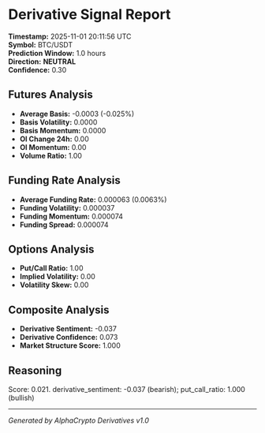 # Derivative Signal Report

**Timestamp:** 2025-11-01 20:11:56 UTC  
**Symbol:** BTC/USDT  
**Prediction Window:** 1.0 hours  
**Direction:** **NEUTRAL**  
**Confidence:** 0.30

## Futures Analysis
- **Average Basis:** -0.0003 (-0.025%)
- **Basis Volatility:** 0.0000
- **Basis Momentum:** 0.0000
- **OI Change 24h:** 0.00
- **OI Momentum:** 0.00
- **Volume Ratio:** 1.00

## Funding Rate Analysis
- **Average Funding Rate:** 0.000063 (0.0063%)
- **Funding Volatility:** 0.000037
- **Funding Momentum:** 0.000074
- **Funding Spread:** 0.000074

## Options Analysis
- **Put/Call Ratio:** 1.00
- **Implied Volatility:** 0.00
- **Volatility Skew:** 0.00

## Composite Analysis
- **Derivative Sentiment:** -0.037
- **Derivative Confidence:** 0.073
- **Market Structure Score:** 1.000

## Reasoning
Score: 0.021. derivative_sentiment: -0.037 (bearish); put_call_ratio: 1.000 (bullish)

---
*Generated by AlphaCrypto Derivatives v1.0*
